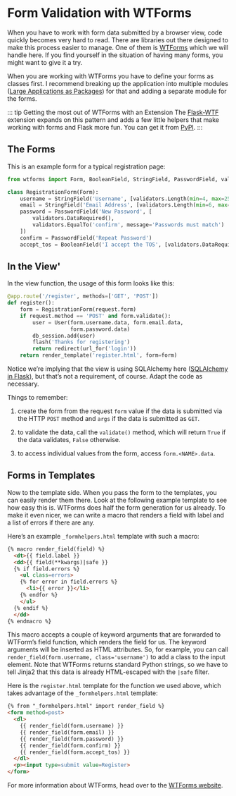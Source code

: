 # Form Validation with WTForms

When you have to work with form data submitted by a browser view, code quickly becomes very hard to read. There are libraries out there designed to make this process easier to manage. One of them is [WTForms](https://wtforms.readthedocs.io/) which we will handle here. If you find yourself in the situation of having many forms, you might want to give it a try.

When you are working with WTForms you have to define your forms as classes first. I recommend breaking up the application into multiple modules ([Large Applications as Packages](https://flask.palletsprojects.com/en/2.3.x/patterns/packages/)) for that and adding a separate module for the forms.

::: tip Getting the most out of WTForms with an Extension
The [Flask-WTF](https://flask-wtf.readthedocs.io/) extension expands on this pattern and adds a few little helpers that make working with forms and Flask more fun. You can get it from [PyPI](https://pypi.org/project/Flask-WTF/).
:::

## The Forms

This is an example form for a typical registration page:

```python
from wtforms import Form, BooleanField, StringField, PasswordField, validators

class RegistrationForm(Form):
    username = StringField('Username', [validators.Length(min=4, max=25)])
    email = StringField('Email Address', [validators.Length(min=6, max=35)])
    password = PasswordField('New Password', [
        validators.DataRequired(),
        validators.EqualTo('confirm', message='Passwords must match')
    ])
    confirm = PasswordField('Repeat Password')
    accept_tos = BooleanField('I accept the TOS', [validators.DataRequired()])
```

## In the View'

In the view function, the usage of this form looks like this:

```python
@app.route('/register', methods=['GET', 'POST'])
def register():
    form = RegistrationForm(request.form)
    if request.method == 'POST' and form.validate():
        user = User(form.username.data, form.email.data,
                    form.password.data)
        db_session.add(user)
        flash('Thanks for registering')
        return redirect(url_for('login'))
    return render_template('register.html', form=form)
```

Notice we’re implying that the view is using SQLAlchemy here ([SQLAlchemy in Flask](https://flask.palletsprojects.com/en/2.3.x/patterns/sqlalchemy/)), but that’s not a requirement, of course. Adapt the code as necessary.

Things to remember:

1. create the form from the request `form` value if the data is submitted via the HTTP `POST` method and `args` if the data is submitted as `GET`.

2. to validate the data, call the `validate()` method, which will return `True` if the data validates, `False` otherwise.

3. to access individual values from the form, access `form.<NAME>.data`.

## Forms in Templates

Now to the template side. When you pass the form to the templates, you can easily render them there. Look at the following example template to see how easy this is. WTForms does half the form generation for us already. To make it even nicer, we can write a macro that renders a field with label and a list of errors if there are any.

Here’s an example `_formhelpers.html` template with such a macro:

```html
{% macro render_field(field) %}
  <dt>{{ field.label }}
  <dd>{{ field(**kwargs)|safe }}
  {% if field.errors %}
    <ul class=errors>
    {% for error in field.errors %}
      <li>{{ error }}</li>
    {% endfor %}
    </ul>
  {% endif %}
  </dd>
{% endmacro %}
```

This macro accepts a couple of keyword arguments that are forwarded to WTForm’s field function, which renders the field for us. The keyword arguments will be inserted as HTML attributes. So, for example, you can call `render_field(form.username, class='username')` to add a class to the input element. Note that WTForms returns standard Python strings, so we have to tell Jinja2 that this data is already HTML-escaped with the `|safe` filter.

Here is the `register.html` template for the function we used above, which takes advantage of the `_formhelpers.html` template:

```html
{% from "_formhelpers.html" import render_field %}
<form method=post>
  <dl>
    {{ render_field(form.username) }}
    {{ render_field(form.email) }}
    {{ render_field(form.password) }}
    {{ render_field(form.confirm) }}
    {{ render_field(form.accept_tos) }}
  </dl>
  <p><input type=submit value=Register>
</form>
```

For more information about WTForms, head over to the [WTForms website](https://wtforms.readthedocs.io/).